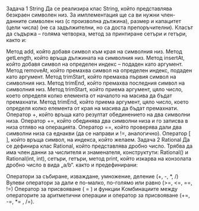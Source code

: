 Задача 1 String
Да се реализира клас String, който представлява безкраен символен низ. За имплементация ще са ви нужни член-данните символен низ (с произволна дължина), размер и капацитет (цели числа) (не са задължителни, но са доста препоръчителни). Класът да съдържа – голяма четворка, метод за принтиране сетъри и гетъри, както и:

Метод add, който добавя символ към края на символния низ.
Метод getLength, който връща дължината на символния низ.
Метод insertAt, който добавя символ на определен индекс – подаден като аргумент.
Метод removeAt, който премахва символ на определен индекс, подаден като аргумент.
Метод trimStart, който премахва първия символ на символния низ.
Метод trimEnd, който премахва последния символ на символния низ.
Метод trimStart, който приема аргумент, цяло число, което определя колко елемента от началото на масива да бъдат премахнати.
Метод trimEnd, който приема аргумент, цяло число, което определя колко елемента от края на масива да бъдат премахнати.
Оператор +, който връща като резултат обединението на два символни низа.
Оператор +=, който обединява два символни низа и го записва в низа отляво на операцията.
Оператор ==, който проверява дали два символни низа са еднакви (да се направи и !=, аналогично).
Оператор [ ], който връща символ, на индекса, който желаем.
Задача 2 Rational
Да се дефинира клас Rational, който представлява дробно число. Трябва да има член данни за числителя и знаменателя, конструктути: Rational() и Rational(int, int), сетъри, гетъри, метод print, който изкарва на конзолата дробно число в вида „a/b“. както и предефинирани:

Oператори за събиране, изваждане, умножение, деление (+, -, *, /)
Bулеви оператори за дали е по-малко, по-голямо или равно (>=, <=, ==, !=)
Oператор за присвояване ( = ) и функции
Kомбинациите между операторите за аритметични операции и оператор за присвояване (+=, -=, *= , /=).
